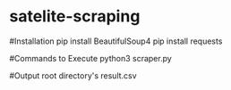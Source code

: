 # satelite-scraping

#Installation 
pip install BeautifulSoup4
pip install requests

#Commands to Execute
python3 scraper.py

#Output 
root directory's result.csv
